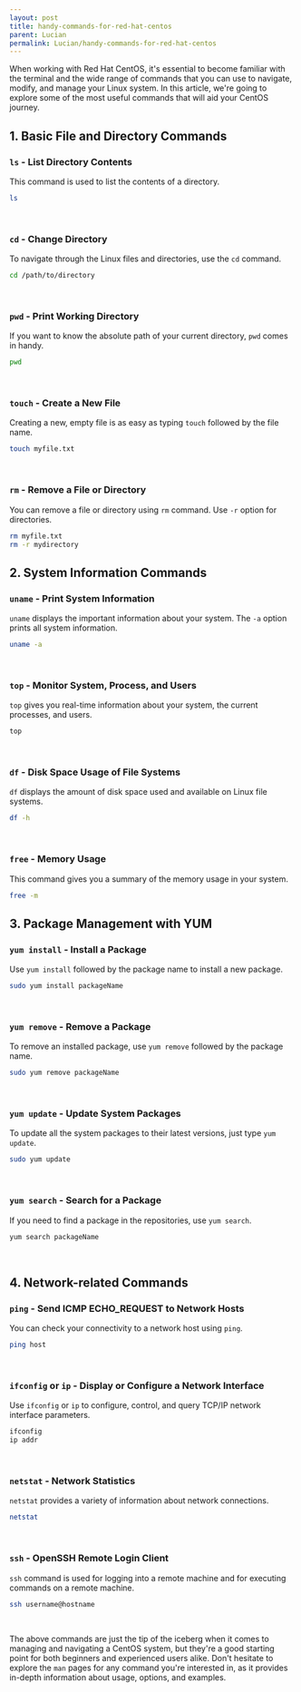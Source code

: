 ```yaml
---
layout: post
title: handy-commands-for-red-hat-centos
parent: Lucian
permalink: Lucian/handy-commands-for-red-hat-centos
---
```


When working with Red Hat CentOS, it's essential to become familiar with the terminal and the wide range of commands that you can use to navigate, modify, and manage your Linux system. In this article, we're going to explore some of the most useful commands that will aid your CentOS journey.

## 1. Basic File and Directory Commands

### `ls` - List Directory Contents
This command is used to list the contents of a directory.

```bash
ls
```
<br>

### `cd` - Change Directory
To navigate through the Linux files and directories, use the `cd` command.

```bash
cd /path/to/directory
```
<br>

### `pwd` - Print Working Directory
If you want to know the absolute path of your current directory, `pwd` comes in handy.

```bash
pwd
```
<br>

### `touch` - Create a New File
Creating a new, empty file is as easy as typing `touch` followed by the file name.

```bash
touch myfile.txt
```
<br>

### `rm` - Remove a File or Directory
You can remove a file or directory using `rm` command. Use `-r` option for directories.

```bash
rm myfile.txt
rm -r mydirectory
```

## 2. System Information Commands

### `uname` - Print System Information
`uname` displays the important information about your system. The `-a` option prints all system information.

```bash
uname -a
```
<br>

### `top` - Monitor System, Process, and Users
`top` gives you real-time information about your system, the current processes, and users.

```bash
top
```
<br>

### `df` - Disk Space Usage of File Systems
`df` displays the amount of disk space used and available on Linux file systems.

```bash
df -h
```
<br>

### `free` - Memory Usage
This command gives you a summary of the memory usage in your system.

```bash
free -m
```


## 3. Package Management with YUM

### `yum install` - Install a Package
Use `yum install` followed by the package name to install a new package.

```bash
sudo yum install packageName
```
<br>

### `yum remove` - Remove a Package
To remove an installed package, use `yum remove` followed by the package name.

```bash
sudo yum remove packageName
```
<br>

### `yum update` - Update System Packages
To update all the system packages to their latest versions, just type `yum update`.

```bash
sudo yum update
```
<br>

### `yum search` - Search for a Package
If you need to find a package in the repositories, use `yum search`.

```bash
yum search packageName
```
<br>

## 4. Network-related Commands

### `ping` - Send ICMP ECHO_REQUEST to Network Hosts
You can check your connectivity to a network host using `ping`.

```bash
ping host
```
<br>

### `ifconfig` or `ip` - Display or Configure a Network Interface
Use `ifconfig` or `ip` to configure, control, and query TCP/IP network interface parameters.

```bash
ifconfig
ip addr
```
<br>

### `netstat` - Network Statistics
`netstat` provides a variety of information about network connections.

```bash
netstat
```
<br>


### `ssh` - OpenSSH Remote Login Client
`ssh` command is used for logging into a remote machine and for executing commands on a remote machine.

```bash
ssh username@hostname
```
<br>


The above commands are just the tip of the iceberg when it comes to managing and navigating a CentOS system, but they're a good starting point for both beginners and experienced users alike. Don't hesitate to explore the `man` pages for any command you're interested in, as it provides in-depth information about usage, options, and examples.
